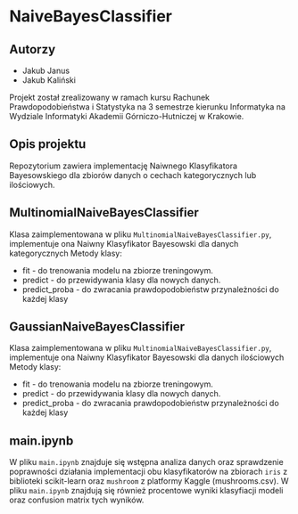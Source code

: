 # NaiveBayesClassifier
## Autorzy
- Jakub Janus
- Jakub Kaliński

Projekt został zrealizowany w ramach kursu Rachunek Prawdopodobieństwa i Statystyka na 3 semestrze kierunku Informatyka na Wydziale Informatyki Akademii Górniczo-Hutniczej w Krakowie.

## Opis projektu
Repozytorium zawiera implementację Naiwnego Klasyfikatora Bayesowskiego dla zbiorów danych o cechach kategorycznych lub ilościowych.

## MultinomialNaiveBayesClassifier
Klasa zaimplementowana w pliku `MultinomialNaiveBayesClassifier.py`, implementuje ona Naiwny Klasyfikator Bayesowski dla danych kategorycznych
Metody klasy:
- fit - do trenowania modelu na zbiorze treningowym.
- predict - do przewidywania klasy dla nowych danych.
- predict_proba - do zwracania prawdopodobieństw przynależności do każdej klasy

## GaussianNaiveBayesClassifier
Klasa zaimplementowana w pliku `MultinomialNaiveBayesClassifier.py`, implementuje ona Naiwny Klasyfikator Bayesowski dla danych ilościowych
Metody klasy:
- fit - do trenowania modelu na zbiorze treningowym.
- predict - do przewidywania klasy dla nowych danych.
- predict_proba - do zwracania prawdopodobieństw przynależności do każdej klasy

## main.ipynb
W pliku `main.ipynb` znajduje się wstępna analiza danych oraz sprawdzenie poprawności działania implementacji obu klasyfikatorów na zbiorach `iris` z biblioteki scikit-learn oraz `mushroom` z platformy Kaggle (mushrooms.csv). W pliku `main.ipynb` znajdują się również procentowe wyniki klasyfiacji modeli oraz confusion matrix tych wyników.
